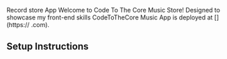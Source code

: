 Record store App
Welcome to Code To The Core Music Store! Designed to showcase my front-end skills
CodeToTheCore Music App is deployed at [](https://    .com).
## Setup Instructions